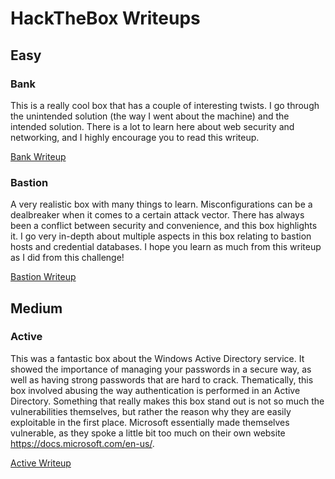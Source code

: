# HackTheBox Writeups

## Easy


### Bank

This is a really cool box that has a couple of interesting twists. I go through the unintended solution (the way I went about the machine) and the intended solution. There is a lot to learn here about web security and networking, and I highly encourage you to read this writeup.

<a href="https://0xd4y.github.io/Writeups/HackTheBox/Bank%20Writeup.pdf">Bank Writeup</a>


### Bastion

A very realistic box with many things to learn. Misconfigurations can be a dealbreaker when it comes to a certain attack vector. There has always been a conflict between security and convenience, and this box highlights it. I go very in-depth about multiple aspects in this box relating to bastion hosts and credential databases. I hope you learn as much from this writeup as I did from this challenge!

<a href="https://0xd4y.github.io/Writeups/HackTheBox/Bastion%20Writeup.pdf">Bastion Writeup</a>

## Medium

### Active

This was a fantastic box about the Windows Active Directory service. It showed the importance of managing your passwords in a secure way, as well as having strong passwords that are hard to crack. Thematically, this box involved abusing the way authentication is performed in an Active Directory. Something that really makes this box stand out is not so much the vulnerabilities themselves, but rather the reason why they are easily exploitable in the first place. Microsoft essentially made themselves vulnerable, as they spoke a little bit too much on their own website <a href="https://docs.microsoft.com/en-us/">https://docs.microsoft.com/en-us/</a>.

<a href="https://0xd4y.github.io/Writeups/HackTheBox/Active%20Writeup.pdf">Active Writeup</a>
